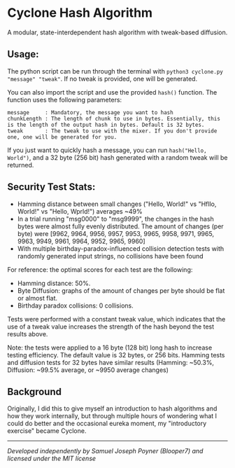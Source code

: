 # Cyclone Hash Algorithm
A modular, state-interdependent hash algorithm with tweak-based diffusion.

## Usage:
The python script can be run through the terminal with `python3 cyclone.py "message" "tweak"`. 
If no tweak is provided, one will be generated.

You can also import the script and use the provided `hash()` function. The function uses the following parameters:
```
message     : Mandatory, the message you want to hash
chunkLength : The length of chunk to use in bytes. Essentially, this is the length of the output hash in bytes. Default is 32 bytes.
tweak       : The tweak to use with the mixer. If you don't provide one, one will be generated for you.
```
If you just want to quickly hash a message, you can run `hash("Hello, World")`, and a 32 byte (256 bit) hash generated with a random tweak will be returned.

## Security Test Stats:
- Hamming distance between small changes ("Hello, World!" vs "Hfllo, World!" vs "Hello, Wprld!") averages ~49%
- In a trial running "msg0000" to "msg9999", the changes in the hash bytes were almost fully evenly distributed. The amount of changes (per byte) were [9962, 9964, 9956, 9957, 9953, 9965, 9958, 9971, 9965, 9963, 9949, 9961, 9964, 9952, 9965, 9960]
- With multiple birthday-paradox-influenced collision detection tests with randomly generated input strings, no collisions have been found

For reference: the optimal scores for each test are the following:
- Hamming distance: 50%.
- Byte Diffusion: graphs of the amount of changes per byte should be flat or almost flat.
- Birthday paradox collisions: 0 collisions.

Tests were performed with a constant tweak value, which indicates that the use of a tweak value increases the strength of the hash beyond the test results above.

Note: the tests were applied to a 16 byte (128 bit) long hash to increase testing efficiency. The default value is 32 bytes, or 256 bits. Hamming tests and diffusion tests for 32 bytes have similar results (Hamming: ~50.3%, Diffusion: ~99.5% average, or ~9950 average changes)

## Background
Originally, I did this to give myself an introduction to hash algorithms and how they work internally, but through multiple hours of wondering what I could do better and the occasional eureka moment, my "introductory exercise" became Cyclone.

---

*Developed independently by Samuel Joseph Poyner (Blooper7) and licensed under the MIT license*
